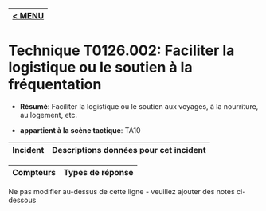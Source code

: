 |[< MENU](../../README.md)|
|---|
# Technique T0126.002: Faciliter la logistique ou le soutien à la fréquentation

* **Résumé**: Faciliter la logistique ou le soutien aux voyages, à la nourriture, au logement, etc.

* **appartient à la scène tactique**: TA10


|Incident |Descriptions données pour cet incident |
|-------- |-------------------- |



|Compteurs |Types de réponse |
|-------- |-------------- |


Ne pas modifier au-dessus de cette ligne - veuillez ajouter des notes ci-dessous